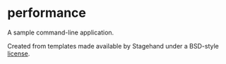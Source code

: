 # performance

A sample command-line application.

Created from templates made available by Stagehand under a BSD-style
[license](https://github.com/dart-lang/stagehand/blob/master/LICENSE).
